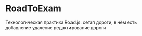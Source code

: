 # RoadToExam
Технологическая практика
Road.js: сетап дороги, в нём есть добавление удаление редактирование дороги
